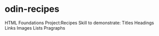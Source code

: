 # odin-recipes
HTML Foundations Project:Recipes
Skill to demonstrate:
Titles
Headings
Links
Images
Lists
Pragraphs